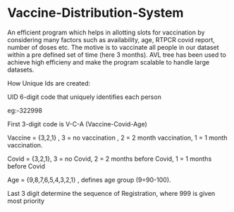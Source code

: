 # Vaccine-Distribution-System

An efficient program which helps in allotting slots for vaccination by considering many factors such as 
availability, age, RTPCR covid report, number of doses etc. 
The motive is to vaccinate all people in our dataset within a pre defined set of time (here 3 months). 
AVL tree has been used to achieve high efficieny and make the program scalable to handle large datasets. 

How Unique Ids are created:

UID 6-digit code that uniquely identifies each person

eg:-322998

First 3-digit code is V-C-A (Vaccine-Covid-Age)

Vaccine = {3,2,1} , 3 = no vaccination , 2 = 2 month vaccination, 1 = 1 month vaccination.

Covid = {3,2,1}, 3 = no Covid, 2 = 2 months before Covid, 1 = 1 months before Covid

Age = {9,8,7,6,5,4,3,2,1} , defines age group (9=90-100).

Last 3 digit determine the sequence of Registration, where 999 is given most
priority
